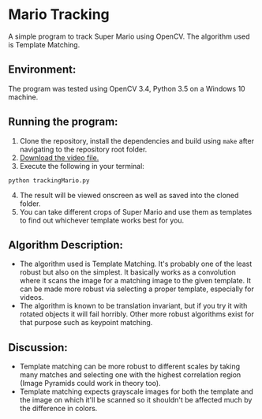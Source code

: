 # Mario Tracking
A simple program to track Super Mario using OpenCV. The algorithm used is Template Matching.

Environment:
---
The program was tested using OpenCV 3.4, Python 3.5 on a Windows 10 machine.

Running the program:
---
1. Clone the repository, install the dependencies and build using `make` after navigating to the repository root folder.
2. [Download the video file.](https://drive.google.com/open?id=0B95Sp237mrsTT3drTlNPdElJOXlOb1gtQjBwWkNiZzBpTXlr)
3. Execute the following in your terminal:
```
python trackingMario.py
```
4. The result will be viewed onscreen as well as saved into the cloned folder.
5. You can take different crops of Super Mario and use them as templates to find out whichever template works best for you.

Algorithm Description:
---
+ The algorithm used is Template Matching. It's probably one of the least robust but also on the simplest. It basically works as a convolution where
it scans the image for a matching image to the given template. It can be made more robust via selecting a proper template, especially for videos.
+ The algorithm is known to be translation invariant, but if you try it with rotated objects it will fail horribly. Other more robust algorithms exist for that purpose such as keypoint matching.

Discussion:
---
+ Template matching can be more robust to different scales by taking many matches and selecting one with the highest correlation region (Image Pyramids could work in theory too).
+ Template matching expects grayscale images for both the template and the image on which it'll be scanned so it shouldn't be affected much by the difference in colors.